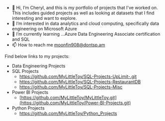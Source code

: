 - 👋 Hi, I’m Cheryl, and this is my portfolio of projects that I've worked on.  This includes guided projects as well as looking at datasets that I find interesting and want to explore.
- 👀 I’m interested in data analytics and cloud computing, specifically data engineering on Microsoft Azure 
- 🌱 I’m currently learning ...Azure Data Engineering Associate certification and SQL
- 📫 How to reach me moonfin908@dontsp.am

Find below links to my projects:
- Data Engineering Projects
- SQL Projects 
   - https://github.com/MyLittleToy/SQL-Projects-UpLimit-.git
   - https://github.com/MyLittleToy/SQL-Projects-RestaurantDB
   - https://github.com/MyLittleToy/SQL-Projects-Misc
- Power BI Projects
   - [https://github.com/MyLittleToy/MyLittleToy.git](https://github.com/MyLittleToy/Power-BI-Projects.git)
- Python Projects
   - https://github.com/MyLittleToy/Python_Projects 







<!---
MyLittleToy/MyLittleToy is a ✨ special ✨ repository because its `README.md` (this file) appears on your GitHub profile.
You can click the Preview link to take a look at your changes.
--->
